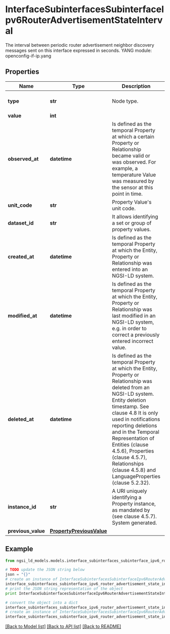# InterfaceSubinterfacesSubinterfaceIpv6RouterAdvertisementStateInterval

The interval between periodic router advertisement neighbor discovery messages sent on this interface expressed in seconds.  YANG module: openconfig-if-ip.yang 

## Properties

Name | Type | Description | Notes
------------ | ------------- | ------------- | -------------
**type** | **str** | Node type.  | [optional] [default to 'Property']
**value** | **int** |  | 
**observed_at** | **datetime** | Is defined as the temporal Property at which a certain Property or Relationship became valid or was observed. For example, a temperature Value was measured by the sensor at this point in time.  | [optional] 
**unit_code** | **str** | Property Value&#39;s unit code.  | [optional] 
**dataset_id** | **str** | It allows identifying a set or group of property values.  | [optional] 
**created_at** | **datetime** | Is defined as the temporal Property at which the Entity, Property or Relationship was entered into an NGSI-LD system.  | [optional] [readonly] 
**modified_at** | **datetime** | Is defined as the temporal Property at which the Entity, Property or Relationship was last modified in an NGSI-LD system, e.g. in order to correct a previously entered incorrect value.  | [optional] [readonly] 
**deleted_at** | **datetime** | Is defined as the temporal Property at which the Entity, Property or Relationship was deleted from an NGSI-LD system.  Entity deletion timestamp. See clause 4.8 It is only used in notifications reporting deletions and in the Temporal Representation of Entities (clause 4.5.6), Properties (clause 4.5.7), Relationships (clause 4.5.8) and LanguageProperties (clause 5.2.32).  | [optional] [readonly] 
**instance_id** | **str** | A URI uniquely identifying a Property instance, as mandated by (see clause 4.5.7). System generated.  | [optional] [readonly] 
**previous_value** | [**PropertyPreviousValue**](PropertyPreviousValue.md) |  | [optional] 

## Example

```python
from ngsi_ld_models.models.interface_subinterfaces_subinterface_ipv6_router_advertisement_state_interval import InterfaceSubinterfacesSubinterfaceIpv6RouterAdvertisementStateInterval

# TODO update the JSON string below
json = "{}"
# create an instance of InterfaceSubinterfacesSubinterfaceIpv6RouterAdvertisementStateInterval from a JSON string
interface_subinterfaces_subinterface_ipv6_router_advertisement_state_interval_instance = InterfaceSubinterfacesSubinterfaceIpv6RouterAdvertisementStateInterval.from_json(json)
# print the JSON string representation of the object
print InterfaceSubinterfacesSubinterfaceIpv6RouterAdvertisementStateInterval.to_json()

# convert the object into a dict
interface_subinterfaces_subinterface_ipv6_router_advertisement_state_interval_dict = interface_subinterfaces_subinterface_ipv6_router_advertisement_state_interval_instance.to_dict()
# create an instance of InterfaceSubinterfacesSubinterfaceIpv6RouterAdvertisementStateInterval from a dict
interface_subinterfaces_subinterface_ipv6_router_advertisement_state_interval_form_dict = interface_subinterfaces_subinterface_ipv6_router_advertisement_state_interval.from_dict(interface_subinterfaces_subinterface_ipv6_router_advertisement_state_interval_dict)
```
[[Back to Model list]](../README.md#documentation-for-models) [[Back to API list]](../README.md#documentation-for-api-endpoints) [[Back to README]](../README.md)


